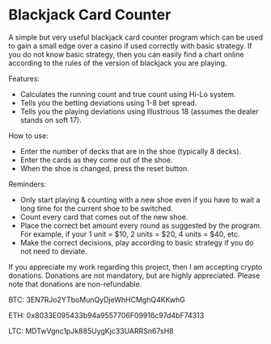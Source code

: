 # Blackjack Card Counter
A simple but very useful blackjack card counter program which can be used to gain a small edge over a casino if used correctly with basic strategy. If you do not know basic strategy, then you can easily find a chart online according to the rules of the version of blackjack you are playing.

Features:
- Calculates the running count and true count using Hi-Lo system.
- Tells you the betting deviations using 1-8 bet spread.
- Tells you the playing deviations using Illustrious 18 (assumes the dealer stands on soft 17).

How to use:
- Enter the number of decks that are in the shoe (typically 8 decks).
- Enter the cards as they come out of the shoe.
- When the shoe is changed, press the reset button.

Reminders:
- Only start playing & counting with a new shoe even if you have to wait a long time for the current shoe to be switched.
- Count every card that comes out of the new shoe.
- Place the correct bet amount every round as suggested by the program. For example, if your 1 unit = $10, 2 units = $20, 4 units = $40, etc.
- Make the correct decisions, play according to basic strategy if you do not need to deviate.

If you appreciate my work regarding this project, then I am accepting crypto donations. Donations are not mandatory, but are highly appreciated. Please note that donations are non-refundable.

BTC: 3EN7RJo2YTboMunQyDjeWhHCMghQ4KKwhG

ETH: 0x8033E095433b94a9557706F09916c97d4bF74313

LTC: MDTwVgnc1pJk885UygKjc33UARRSn67sH8
